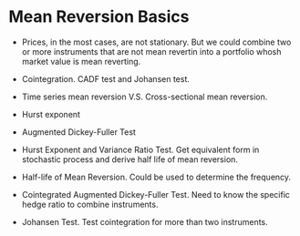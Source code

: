 # Mean Reversion Basics

- Prices, in the most cases, are not stationary. But we could combine two or more instruments that are not mean revertin into a portfolio whosh market value is mean reverting.
- Cointegration. CADF test and Johansen test.
- Time series mean reversion V.S. Cross-sectional mean reversion.
- Hurst exponent
- Augmented Dickey-Fuller Test
- Hurst Exponent and Variance Ratio Test. Get equivalent form in stochastic process and derive half life of mean reversion.
- Half-life of Mean Reversion. Could be used to determine the frequency.
- Cointegrated Augmented Dickey-Fuller Test. Need to know the specific hedge ratio to combine instruments.

- Johansen Test. Test cointegration for more than two instruments.